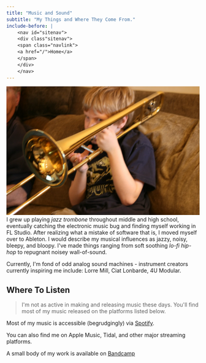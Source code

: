 ```yaml
---
title: "Music and Sound"
subtitle: "My Things and Where They Come From."
include-before: |
    <nav id="sitenav">
    <div class"sitenav">
    <span class="navlink">
    <a href="/">Home</a>
    </span>
    </div>
    </nav>
---
```




![Me playing the trombone](img/trombone.webp)
I grew up playing *jazz trombone* throughout middle and high school, eventually
catching the electronic music bug and finding myself working in FL Studio. After
realizing what a mistake of software that is, I moved myself over to Ableton. I
would describe my musical influences as jazzy, noisy, bleepy, and bloopy. I've made
things ranging from soft soothing _lo-fi hip-hop_ to repugnant noisey wall-of-sound.

Currently, I'm fond of odd analog sound machines - instrument creators currently inspiring
me include: Lorre Mill, Ciat Lonbarde, 4U Modular.


## Where To Listen

> I'm not as active in making and releasing music these days. You'll find most of my music released on the platforms listed below.

Most of my music is accessible (begrudgingly) via [Spotify](https://open.spotify.com/artist/2stp6XCHbjsyVmOYGyYBuz?si=i3yoQQjXTY-YWtr2vZ96Aw).

You can also find me on Apple Music, Tidal, and other major streaming platforms.

A small body of my work is available on [Bandcamp](https://zaneschaffer.bandcamp.com)
